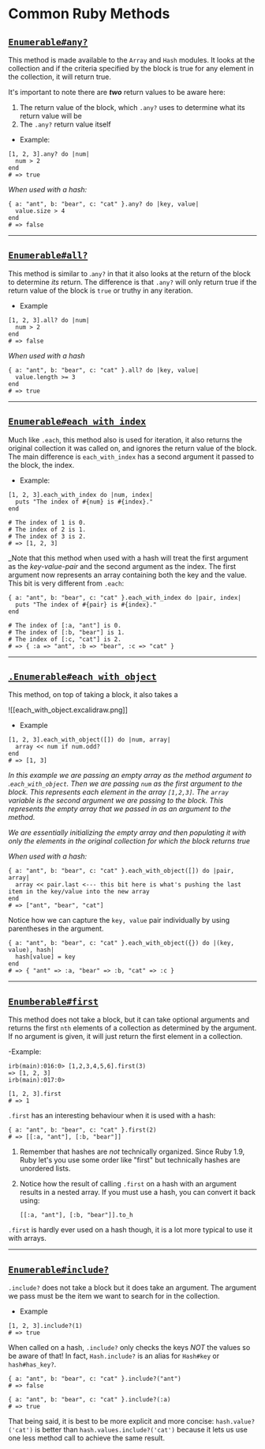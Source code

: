 # Common Ruby Methods

## [`Enumerable#any?`](https://ruby-doc.org/core-3.1.2/Enumerable.html#method-i-any-3F)
This method is made available to the `Array` and `Hash` modules. It looks at the collection and if the criteria specified by the block is true for any element in the collection, it will return true.

It's important to note there are **_two_** return values to be aware here:
1. The return value of the block, which `.any?` uses to determine what its return value will be
2. The `.any?` return value itself

- Example:
```
[1, 2, 3].any? do |num|
  num > 2
end
# => true
```
_When used with a hash:_
```
{ a: "ant", b: "bear", c: "cat" }.any? do |key, value|
  value.size > 4
end
# => false
```

---

## [`Enumerable#all?`](https://ruby-doc.org/core-3.1.2/Enumerable.html#method-i-all-3F)
This method is similar to .`any?` in that it also looks at the return of the block to determine _its_ return. The difference is that `.any?` will only return true if the return value of the block is `true` or truthy in any iteration.

- Example
```
[1, 2, 3].all? do |num|
  num > 2
end
# => false
```
_When used with a hash_

```
{ a: "ant", b: "bear", c: "cat" }.all? do |key, value|
  value.length >= 3
end
# => true
```

---

## [`Enumerable#each_with_index`](https://ruby-doc.org/core-3.1.2/Enumerable.html#method-i-each_with_index)

Much like `.each`, this method also is used for iteration, it also returns the original collection it was called on, and ignores the return value of the block. The main difference is `each_with_index` has a second argument it passed to the block, the index.

- Example:
```
[1, 2, 3].each_with_index do |num, index|
  puts "The index of #{num} is #{index}."
end

# The index of 1 is 0.
# The index of 2 is 1.
# The index of 3 is 2.
# => [1, 2, 3]
```

_Note that this method when used with a hash will treat the first argument as the *key-value-pair* and the second argument as the index. The first argument now represents an array containing both the key and the value. This bit is very different from `.each`:

```
{ a: "ant", b: "bear", c: "cat" }.each_with_index do |pair, index|
  puts "The index of #{pair} is #{index}."
end

# The index of [:a, "ant"] is 0.
# The index of [:b, "bear"] is 1.
# The index of [:c, "cat"] is 2.
# => { :a => "ant", :b => "bear", :c => "cat" }
```

---

## [`.Enumerable#each_with_object`](https://ruby-doc.org/core-3.1.2/Enumerable.html#method-i-each_with_object)

This method, on top of taking a block, it also takes a 

![[each_with_object.excalidraw.png]]

- Example
```
[1, 2, 3].each_with_object([]) do |num, array|
  array << num if num.odd?
end
# => [1, 3]
```
_In this example we are passing an empty array as the method argument to .`each_with_object`. Then we are passing `num` as the first argument to the block. This represents each element in the array `[1,2,3]`. The `array` variable is the second argument we are passing to the block. This represents the empty array that we passed in as an argument to the method._

_We are essentially initializing the empty array and then populating it with only the elements in the original collection for which the block returns true_

_When used with a hash:_
```
{ a: "ant", b: "bear", c: "cat" }.each_with_object([]) do |pair, array|
  array << pair.last <--- this bit here is what's pushing the last item in the key/value into the new array
end
# => ["ant", "bear", "cat"]
```

Notice how we can capture the `key, value` pair individually by using parentheses in the argument. 

```
{ a: "ant", b: "bear", c: "cat" }.each_with_object({}) do |(key, value), hash|
  hash[value] = key
end
# => { "ant" => :a, "bear" => :b, "cat" => :c }
```

---
## [`Enumberable#first`](https://ruby-doc.org/core-3.1.2/Enumerable.html#method-i-first)
This method does not take a block, but it can take optional arguments and returns the first `nth` elements of a collection as determined by the argument. If no argument is given, it will just return the first element in a collection.

-Example:
```
irb(main):016:0> [1,2,3,4,5,6].first(3)
=> [1, 2, 3]
irb(main):017:0> 
```

```
[1, 2, 3].first
# => 1
```
`.first` has an interesting behaviour when it is used with a hash:

```
{ a: "ant", b: "bear", c: "cat" }.first(2)
# => [[:a, "ant"], [:b, "bear"]]
```


1. Remember that hashes are _not_ technically organized. Since Ruby 1.9, Ruby let's you use some order like "first" but technically hashes are unordered lists.
2. Notice how the result of calling `.first` on a hash with an argument results in a nested array. If you must use a hash, you can convert it back using:

    `[[:a, "ant"], [:b, "bear"]].to_h`

`.first` is hardly ever used on a hash though, it is a lot more typical to use it with arrays.


---

## [`Enumerable#include?`](https://ruby-doc.org/core-3.1.2/Enumerable.html#method-i-include-3F)

`.include?` does not take a block but it does take an argument. The argument we pass must be the item we want to search for in the collection.

- Example
```
[1, 2, 3].include?(1)
# => true
```
When called on a hash, `.include?` only checks the keys _NOT_ the values so be aware of that!
In fact, `Hash.include?` is an alias for `Hash#key` or `hash#has_key?`.

```
{ a: "ant", b: "bear", c: "cat" }.include?("ant")
# => false

{ a: "ant", b: "bear", c: "cat" }.include?(:a)
# => true
```
That being said, it is best to be more explicit and more concise:
`hash.value?('cat')` is better than `hash.values.include?('cat')` because it lets us use one less method call to achieve the same result.